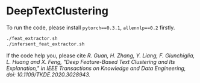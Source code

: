 # DeepTextClustering

To run the code, please install `pytorch==0.3.1`, `allennlp==0.2` firstly.

```bash
./feat_extractor.sh
./infersent_feat_extractor.sh
```

If the code help you, please cite *R. Guan, H. Zhang, Y. Liang, F. Giunchiglia, L. Huang and X. Feng, "Deep Feature-Based Text Clustering and Its Explanation," in IEEE Transactions on Knowledge and Data Engineering, doi: 10.1109/TKDE.2020.3028943.*


